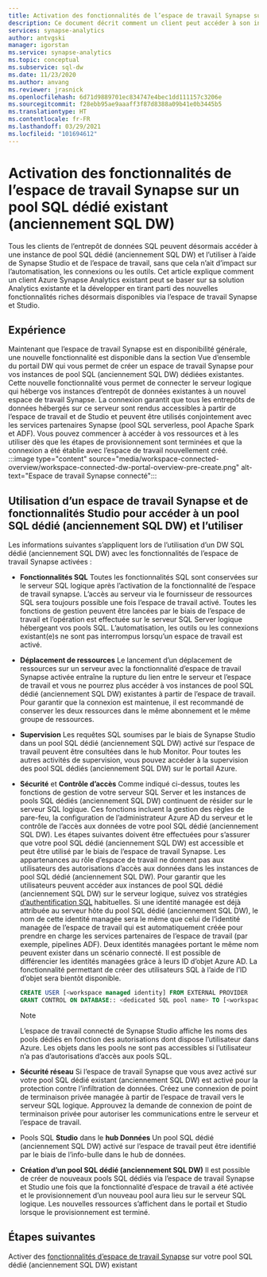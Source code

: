 ```yaml
---
title: Activation des fonctionnalités de l’espace de travail Synapse sur un pool SQL dédié (anciennement SQL DW)
description: Ce document décrit comment un client peut accéder à son instance autonome SQL DW existante et l’utiliser dans l’espace de travail.
services: synapse-analytics
author: antvgski
manager: igorstan
ms.service: synapse-analytics
ms.topic: conceptual
ms.subservice: sql-dw
ms.date: 11/23/2020
ms.author: anvang
ms.reviewer: jrasnick
ms.openlocfilehash: 6d71d9889701ec834747e4bec1dd111157c3206e
ms.sourcegitcommit: f28ebb95ae9aaaff3f87d8388a09b41e0b3445b5
ms.translationtype: HT
ms.contentlocale: fr-FR
ms.lasthandoff: 03/29/2021
ms.locfileid: "101694612"
---
```

# <a name="enabling-synapse-workspace-features-on-an-existing-dedicated-sql-pool-formerly-sql-dw"></a>Activation des fonctionnalités de l’espace de travail Synapse sur un pool SQL dédié existant (anciennement SQL DW)

Tous les clients de l’entrepôt de données SQL peuvent désormais accéder à une instance de pool SQL dédié (anciennement SQL DW) et l’utiliser à l’aide de Synapse Studio et de l’espace de travail, sans que cela n’ait d’impact sur l’automatisation, les connexions ou les outils. Cet article explique comment un client Azure Synapse Analytics existant peut se baser sur sa solution Analytics existante et la développer en tirant parti des nouvelles fonctionnalités riches désormais disponibles via l’espace de travail Synapse et Studio.   

## <a name="experience"></a>Expérience
 
Maintenant que l’espace de travail Synapse est en disponibilité générale, une nouvelle fonctionnalité est disponible dans la section Vue d’ensemble du portail DW qui vous permet de créer un espace de travail Synapse pour vos instances de pool SQL (anciennement SQL DW) dédiées existantes. Cette nouvelle fonctionnalité vous permet de connecter le serveur logique qui héberge vos instances d’entrepôt de données existantes à un nouvel espace de travail Synapse. La connexion garantit que tous les entrepôts de données hébergés sur ce serveur sont rendus accessibles à partir de l’espace de travail et de Studio et peuvent être utilisés conjointement avec les services partenaires Synapse (pool SQL serverless, pool Apache Spark et ADF). Vous pouvez commencer à accéder à vos ressources et à les utiliser dès que les étapes de provisionnement sont terminées et que la connexion a été établie avec l’espace de travail nouvellement créé.  
:::image type="content" source="media/workspace-connected-overview/workspace-connected-dw-portal-overview-pre-create.png" alt-text="Espace de travail Synapse connecté":::

## <a name="using-synapse-workspace-and-studio-features-to-access-and-use-a-dedicated-sql-pool-formerly-sql-dw"></a>Utilisation d’un espace de travail Synapse et de fonctionnalités Studio pour accéder à un pool SQL dédié (anciennement SQL DW) et l’utiliser
 
Les informations suivantes s’appliquent lors de l’utilisation d’un DW SQL dédié (anciennement SQL DW) avec les fonctionnalités de l’espace de travail Synapse activées : 
- **Fonctionnalités SQL** Toutes les fonctionnalités SQL sont conservées sur le serveur SQL logique après l’activation de la fonctionnalité de l’espace de travail synapse. L’accès au serveur via le fournisseur de ressources SQL sera toujours possible une fois l’espace de travail activé. Toutes les fonctions de gestion peuvent être lancées par le biais de l’espace de travail et l’opération est effectuée sur le serveur SQL Server logique hébergeant vos pools SQL. L’automatisation, les outils ou les connexions existant(e)s ne sont pas interrompus lorsqu’un espace de travail est activé.  
- **Déplacement de ressources**  Le lancement d’un déplacement de ressources sur un serveur avec la fonctionnalité d’espace de travail Synapse activée entraîne la rupture du lien entre le serveur et l’espace de travail et vous ne pourrez plus accéder à vos instances de pool SQL dédié (anciennement SQL DW) existantes à partir de l’espace de travail. Pour garantir que la connexion est maintenue, il est recommandé de conserver les deux ressources dans le même abonnement et le même groupe de ressources. 
- **Supervision** Les requêtes SQL soumises par le biais de Synapse Studio dans un pool SQL dédié (anciennement SQL DW) activé sur l’espace de travail peuvent être consultées dans le hub Monitor. Pour toutes les autres activités de supervision, vous pouvez accéder à la supervision des pool SQL dédiés (anciennement SQL DW) sur le portail Azure. 
- **Sécurité** et **Contrôle d’accès** Comme indiqué ci-dessus, toutes les fonctions de gestion de votre serveur SQL Server et les instances de pools SQL dédiés (anciennement SQL DW) continuent de résider sur le serveur SQL logique. Ces fonctions incluent la gestion des règles de pare-feu, la configuration de l’administrateur Azure AD du serveur et le contrôle de l’accès aux données de votre pool SQL dédié (anciennement SQL DW). Les étapes suivantes doivent être effectuées pour s’assurer que votre pool SQL dédié (anciennement SQL DW) est accessible et peut être utilisé par le biais de l’espace de travail Synapse. Les appartenances au rôle d’espace de travail ne donnent pas aux utilisateurs des autorisations d’accès aux données dans les instances de pool SQL dédié (anciennement SQL DW). Pour garantir que les utilisateurs peuvent accéder aux instances de pool SQL dédié (anciennement SQL DW) sur le serveur logique, suivez vos stratégies [d’authentification SQL](sql-data-warehouse-authentication.md) habituelles. Si une identité managée est déjà attribuée au serveur hôte du pool SQL dédié (anciennement SQL DW), le nom de cette identité managée sera le même que celui de l’identité managée de l’espace de travail qui est automatiquement créée pour prendre en charge les services partenaires de l’espace de travail (par exemple, pipelines ADF).  Deux identités managées portant le même nom peuvent exister dans un scénario connecté. Il est possible de différencier les identités managées grâce à leurs ID d’objet Azure AD. La fonctionnalité permettant de créer des utilisateurs SQL à l’aide de l’ID d’objet sera bientôt disponible.

    ```sql
    CREATE USER [<workspace managed identity] FROM EXTERNAL PROVIDER 
    GRANT CONTROL ON DATABASE:: <dedicated SQL pool name> TO [<workspace managed identity>
    ```

    > [!NOTE] 
    > L’espace de travail connecté de Synapse Studio affiche les noms des pools dédiés en fonction des autorisations dont dispose l’utilisateur dans Azure. Les objets dans les pools ne sont pas accessibles si l’utilisateur n’a pas d’autorisations d’accès aux pools SQL. 

- **Sécurité réseau** Si l’espace de travail Synapse que vous avez activé sur votre pool SQL dédié existant (anciennement SQL DW) est activé pour la protection contre l’infiltration de données. Créez une connexion de point de terminaison privée managée à partir de l’espace de travail vers le serveur SQL logique. Approuvez la demande de connexion de point de terminaison privée pour autoriser les communications entre le serveur et l’espace de travail.
- Pools SQL **Studio** dans le **hub Données** Un pool SQL dédié (anciennement SQL DW) activé sur l’espace de travail peut être identifié par le biais de l’info-bulle dans le hub de données. 
- **Création d’un pool SQL dédié (anciennement SQL DW)** Il est possible de créer de nouveaux pools SQL dédiés via l’espace de travail Synapse et Studio une fois que la fonctionnalité d’espace de travail a été activée et le provisionnement d’un nouveau pool aura lieu sur le serveur SQL logique. Les nouvelles ressources s’affichent dans le portail et Studio lorsque le provisionnement est terminé.      

## <a name="next-steps"></a>Étapes suivantes
Activer des [fonctionnalités d’espace de travail Synapse](workspace-connected-create.md) sur votre pool SQL dédié (anciennement SQL DW) existant
